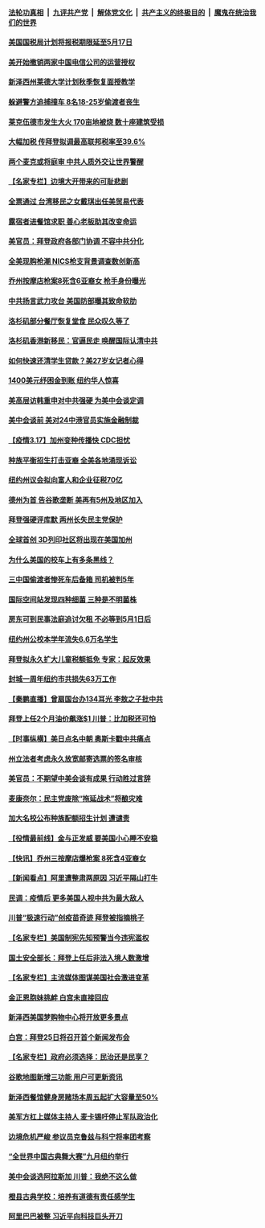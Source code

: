 ####  [法轮功真相](../../../../basic/blob/master/README.md?t=03180701) &nbsp;|&nbsp; [九评共产党](../../../../9ping.md/blob/master/README.md?t=03180701) &nbsp;|&nbsp; [解体党文化](../../../../jtdwh.md/blob/master/README.md?t=03180701)  &nbsp;|&nbsp; [共产主义的终极目的](../../../../gczydzjmd.md/blob/master/README.md?t=03180701) &nbsp;|&nbsp; [魔鬼在统治我们的世界](../../../../mgztzwmdsj.md/blob/master/README.md?t=03180701) 

#### [美国国税局计划将报税期限延至5月17日](../pages/nsc412/n12818232.md?t=03180701) 

#### [美开始撤销两家中国电信公司的运营授权](../pages/nsc412/n12818025.md?t=03180701) 

#### [新泽西州莱德大学计划秋季恢复面授教学](../pages/nsc412/n12818230.md?t=03180701) 

#### [躲避警方追捕撞车 8名18-25岁偷渡者丧生](../pages/nsc412/n12818020.md?t=03180701) 

#### [莱克伍德市发生大火 170亩地被烧 数十座建筑受损](../pages/nsc412/n12818206.md?t=03180701) 

#### [大幅加税 传拜登拟调最高联邦税率至39.6%](../pages/nsc412/n12818009.md?t=03180701) 

#### [两个麦克或将庭审 中共人质外交让世界警醒](../pages/nsc412/n12817842.md?t=03180701) 

#### [【名家专栏】边境大开带来的可耻悲剧](../pages/nsc412/n12817305.md?t=03180701) 

#### [全票通过 台湾移民之女戴琪出任美贸易代表](../pages/nsc412/n12817958.md?t=03180701) 

#### [露宿者进餐馆求职 善心老板助其改变命运](../pages/nsc412/n12817199.md?t=03180701) 

#### [美官员：拜登政府各部门协调 不容中共分化](../pages/nsc412/n12817730.md?t=03180701) 

#### [全美现购枪潮 NICS枪支背景调查数创新高](../pages/nsc412/n12810118.md?t=03180701) 

#### [乔州按摩店枪案8死含6亚裔女 枪手身份曝光](../pages/nsc412/n12817721.md?t=03180701) 

#### [中共扬言武力攻台 美国防部曝其致命软肋](../pages/nsc412/n12817763.md?t=03180701) 

#### [洛杉矶部分餐厅恢复堂食 民众叹久等了](../pages/nsc412/n12816336.md?t=03180701) 

#### [洛杉矶香港新移民：官逼民走 唤醒国际认清中共](../pages/nsc412/n12816198.md?t=03180701) 

#### [如何快速还清学生贷款？美27岁女记者心得](../pages/nsc412/n12817242.md?t=03180701) 

#### [1400美元纾困金到账 纽约华人惊喜](../pages/nsc412/n12817534.md?t=03180701) 

#### [美高层访韩重申对中共强硬 为美中会谈定调](../pages/nsc412/n12817483.md?t=03180701) 

#### [美中会谈前 美对24中港官员实施金融制裁](../pages/nsc412/n12816623.md?t=03180701) 

#### [【疫情3.17】加州变种传播快 CDC担忧](../pages/nsc412/n12816896.md?t=03180701) 

#### [种族平衡招生打击亚裔 全美各地涌现诉讼](../pages/nsc412/n12816291.md?t=03180701) 

#### [纽约州议会拟向富人和企业征税70亿](../pages/nsc412/n12816305.md?t=03180701) 

#### [德州为首 告谷歌垄断 美再有5州及地区加入](../pages/nsc412/n12816894.md?t=03180701) 

#### [拜登强硬评库默 两州长失民主党保护](../pages/nsc412/n12816924.md?t=03180701) 

#### [全球首创 3D列印社区将出现在美国加州](../pages/nsc412/n12816901.md?t=03180701) 

#### [为什么美国的校车上有多条黑线？](../pages/nsc412/n12816611.md?t=03180701) 

#### [三中国偷渡者惨死车后备箱 司机被判5年](../pages/nsc412/n12816432.md?t=03180701) 

#### [国际空间站发现四种细菌 三种是不明菌株](../pages/nsc412/n12815937.md?t=03180701) 

#### [房东可到民事法庭追讨欠租  不必等到5月1日后](../pages/nsc412/n12816300.md?t=03180701) 

#### [纽约州公校本学年流失6.6万名学生](../pages/nsc412/n12816242.md?t=03180701) 

#### [拜登拟永久扩大儿童税额抵免 专家：起反效果](../pages/nsc412/n12816311.md?t=03180701) 

#### [封城一周年纽约市共损失63万工作](../pages/nsc412/n12816235.md?t=03180701) 

#### [【秦鹏直播】曾扇国台办134耳光 李敖之子批中共](../pages/nsc412/n12815919.md?t=03180701) 

#### [拜登上任2个月油价飙涨$1 川普：比加税还可怕](../pages/nsc412/n12816115.md?t=03180701) 

#### [【时事纵横】美日点名中朝 奥斯卡戳中共痛点](../pages/nsc412/n12815859.md?t=03180701) 

#### [州立法者考虑永久放宽邮寄选票的签名审核](../pages/nsc412/n12816106.md?t=03180701) 

#### [美官员：不期望中美会谈有成果 行动胜过言辞](../pages/nsc412/n12816110.md?t=03180701) 

#### [麦康奈尔：民主党废除“拖延战术”将酿灾难](../pages/nsc412/n12815940.md?t=03180701) 

#### [加大名校公布种族配额招生计划 遭谴责](../pages/nsc412/n12816073.md?t=03180701) 

#### [【役情最前线】金与正发威 要美国小心睡不安稳](../pages/nsc412/n12816078.md?t=03180701) 

#### [【快讯】乔州三按摩店爆枪案 8死含4亚裔女](../pages/nsc412/n12816051.md?t=03180701) 

#### [【新闻看点】阿里遭整肃两原因 习近平隔山打牛](../pages/nsc412/n12815886.md?t=03180701) 

#### [民调：疫情后 更多美国人视中共为最大敌人](../pages/nsc412/n12815758.md?t=03180701) 

#### [川普“极速行动”创疫苗奇迹 拜登被指摘桃子](../pages/nsc412/n12815856.md?t=03180701) 

#### [【名家专栏】美国制宪先知预警当今违宪滥权](../pages/nsc412/n12814936.md?t=03180701) 

#### [国土安全部长：拜登上任后非法入境人数激增](../pages/nsc412/n12815851.md?t=03180701) 

#### [【名家专栏】主流媒体图谋美国社会激进变革](../pages/nsc412/n12814960.md?t=03180701) 

#### [金正恩胞妹挑衅 白宫未直接回应](../pages/nsc412/n12815845.md?t=03180701) 

#### [新泽西美国梦购物中心将开放更多景点](../pages/nsc412/n12815756.md?t=03180701) 

#### [白宫：拜登25日将召开首个新闻发布会](../pages/nsc412/n12815742.md?t=03180701) 

#### [【名家专栏】政府必须选择：民治还是民享？](../pages/nsc412/n12814883.md?t=03180701) 

#### [谷歌地图新增三功能 用户可更新资讯](../pages/nsc412/n12815640.md?t=03180701) 

#### [新泽西餐馆健身房赌场本周五起扩大容量至50%](../pages/nsc412/n12815749.md?t=03180701) 

#### [美军方杠上媒体主持人 麦卡锡吁停止军队政治化](../pages/nsc412/n12815609.md?t=03180701) 

#### [边境危机严峻 参议员克鲁兹与科宁将率团考察](../pages/nsc412/n12815578.md?t=03180701) 

#### [“全世界中国古典舞大赛”九月纽约举行](../pages/nsc412/n12815570.md?t=03180701) 

#### [美中会谈选阿拉斯加 川普：我绝不这么做](../pages/nsc412/n12815533.md?t=03180701) 

#### [橙县古典学校：培养有道德有责任感学生](../pages/nsc412/n12815536.md?t=03180701) 

#### [阿里巴巴被整 习近平向科技巨头开刀](../pages/nsc412/n12815434.md?t=03180701) 


